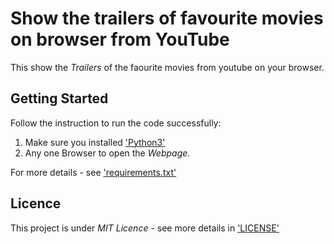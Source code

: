 # Show the trailers of favourite movies on browser from YouTube

 This show the _Trailers_ of the faourite movies from youtube on your browser.
 
 ## Getting Started
 
 Follow the instruction to run the code successfully:
 
 1. Make sure you installed ['Python3'](https://www.python.org/downloads/)
 2. Any one Browser to open the _Webpage_.
 
 For more details - see ['requirements.txt'](https://github.com/somdipguha2456/movie_trailer_page/blob/master/requirements.txt)
 
 ## Licence
 
 This project is under _MIT Licence_ - see more details in ['LICENSE'](https://github.com/somdipguha2456/movie_trailer_page/blob/master/LICENSE)
 
